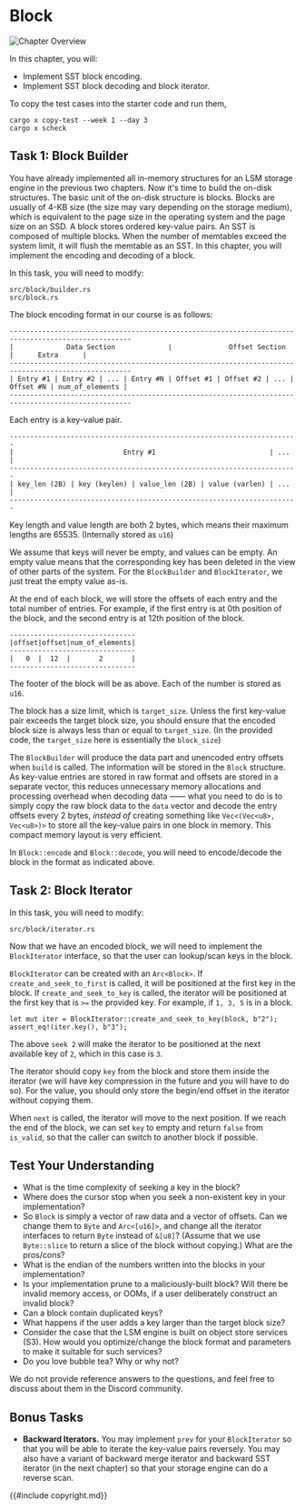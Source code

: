 <!--
  mini-lsm-book © 2022-2025 by Alex Chi Z is licensed under CC BY-NC-SA 4.0
-->

# Block

![Chapter Overview](./lsm-tutorial/week1-03-overview.svg)

In this chapter, you will:

* Implement SST block encoding.
* Implement SST block decoding and block iterator.


To copy the test cases into the starter code and run them,

```
cargo x copy-test --week 1 --day 3
cargo x scheck
```

## Task 1: Block Builder

You have already implemented all in-memory structures for an LSM storage engine in the previous two chapters. Now it's time to build the on-disk structures. The basic unit of the on-disk structure is blocks. Blocks are usually of 4-KB size (the size may vary depending on the storage medium), which is equivalent to the page size in the operating system and the page size on an SSD. A block stores ordered key-value pairs. An SST is composed of multiple blocks. When the number of memtables exceed the system limit, it will flush the memtable as an SST. In this chapter, you will implement the encoding and decoding of a block.

In this task, you will need to modify:

```
src/block/builder.rs
src/block.rs
```

The block encoding format in our course is as follows:

```plaintext
----------------------------------------------------------------------------------------------------
|             Data Section             |              Offset Section             |      Extra      |
----------------------------------------------------------------------------------------------------
| Entry #1 | Entry #2 | ... | Entry #N | Offset #1 | Offset #2 | ... | Offset #N | num_of_elements |
----------------------------------------------------------------------------------------------------
```

Each entry is a key-value pair.

```plaintext
-----------------------------------------------------------------------
|                           Entry #1                            | ... |
-----------------------------------------------------------------------
| key_len (2B) | key (keylen) | value_len (2B) | value (varlen) | ... |
-----------------------------------------------------------------------
```

Key length and value length are both 2 bytes, which means their maximum lengths are 65535. (Internally stored as `u16`)

We assume that keys will never be empty, and values can be empty. An empty value means that the corresponding key has been deleted in the view of other parts of the system. For the `BlockBuilder` and `BlockIterator`, we just treat the empty value as-is.

At the end of each block, we will store the offsets of each entry and the total number of entries. For example, if
the first entry is at 0th position of the block, and the second entry is at 12th position of the block.

```
-------------------------------
|offset|offset|num_of_elements|
-------------------------------
|   0  |  12  |       2       |
-------------------------------
```

The footer of the block will be as above. Each of the number is stored as `u16`.

The block has a size limit, which is `target_size`. Unless the first key-value pair exceeds the target block size, you should ensure that the encoded block size is always less than or equal to `target_size`. (In the provided code, the `target_size` here is essentially the `block_size`)

The `BlockBuilder` will produce the data part and unencoded entry offsets when `build` is called. The information will be stored in the `Block` structure. As key-value entries are stored in raw format and offsets are stored in a separate vector, this reduces unnecessary memory allocations and processing overhead when decoding data —— what you need to do is to simply copy the raw block data to the `data` vector and decode the entry offsets every 2 bytes, *instead of* creating something like `Vec<(Vec<u8>, Vec<u8>)>` to store all the key-value pairs in one block in memory. This compact memory layout is very efficient.

In `Block::encode` and `Block::decode`, you will need to encode/decode the block in the format as indicated above.

## Task 2: Block Iterator

In this task, you will need to modify:

```
src/block/iterator.rs
```

Now that we have an encoded block, we will need to implement the `BlockIterator` interface, so that the user can lookup/scan keys in the block.

`BlockIterator` can be created with an `Arc<Block>`. If `create_and_seek_to_first` is called, it will be positioned at the first key in the block. If `create_and_seek_to_key` is called, the iterator will be positioned at the first key that is `>=` the provided key. For example, if `1, 3, 5` is in a block.

```rust,no_run
let mut iter = BlockIterator::create_and_seek_to_key(block, b"2");
assert_eq!(iter.key(), b"3");
```

The above `seek 2` will make the iterator to be positioned at the next available key of `2`, which in this case is `3`.

The iterator should copy `key` from the block and store them inside the iterator (we will have key compression in the future and you will have to do so). For the value, you should only store the begin/end offset in the iterator without copying them.

When `next` is called, the iterator will move to the next position. If we reach the end of the block, we can set `key` to empty and return `false` from `is_valid`, so that the caller can switch to another block if possible.

## Test Your Understanding

* What is the time complexity of seeking a key in the block?
* Where does the cursor stop when you seek a non-existent key in your implementation?
* So `Block` is simply a vector of raw data and a vector of offsets. Can we change them to `Byte` and `Arc<[u16]>`, and change all the iterator interfaces to return `Byte` instead of `&[u8]`? (Assume that we use `Byte::slice` to return a slice of the block without copying.) What are the pros/cons?
* What is the endian of the numbers written into the blocks in your implementation?
* Is your implementation prune to a maliciously-built block? Will there be invalid memory access, or OOMs, if a user deliberately construct an invalid block?
* Can a block contain duplicated keys?
* What happens if the user adds a key larger than the target block size?
* Consider the case that the LSM engine is built on object store services (S3). How would you optimize/change the block format and parameters to make it suitable for such services?
* Do you love bubble tea? Why or why not?

We do not provide reference answers to the questions, and feel free to discuss about them in the Discord community.

## Bonus Tasks

* **Backward Iterators.** You may implement `prev` for your `BlockIterator` so that you will be able to iterate the key-value pairs reversely. You may also have a variant of backward merge iterator and backward SST iterator (in the next chapter) so that your storage engine can do a reverse scan.

{{#include copyright.md}}
